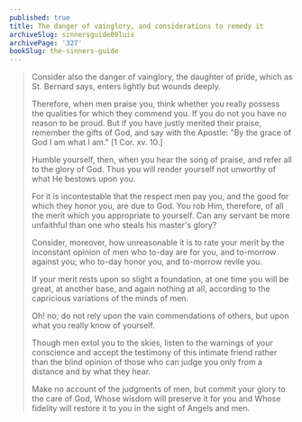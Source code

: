 ```yaml
---
published: true
title: The danger of vainglory, and considerations to remedy it
archiveSlug: sinnersguide00luis
archivePage: '327'
bookSlug: the-sinners-guide
---
```


> Consider also the danger of vainglory, the daughter of pride, which as St. Bernard says, enters lightly but wounds deeply.
>
> Therefore, when men praise you, think whether you really possess the qualities for which they commend you. If you do not you have no reason to be proud. But if you have justly merited their praise, remember the gifts of God, and say with the Apostle: "By the grace of God I am what I am." [1 Cor. xv. 10.]
>
> Humble yourself, then, when you hear the song of praise, and refer all to the glory of God. Thus you will render yourself not unworthy of what He bestows upon you.
>
> For it is incontestable that the respect men pay you, and the good for which they honor you, are due to God. You rob Him, therefore, of all the merit which you appropriate to yourself. Can any servant be more unfaithful than one who steals his master's glory?
>
> Consider, moreover, how unreasonable it is to rate your merit by the inconstant opinion of men who to-day are for you, and to-morrow against you; who to-day honor you, and to-morrow revile you.
>
> If your merit rests upon so slight a foundation, at one time you will be great, at another base, and again nothing at all, according to the capricious variations of the minds of men.
>
> Oh! no; do not rely upon the vain commendations of others, but upon what you really know of yourself.
>
> Though men extol you to the skies, listen to the warnings of your conscience and accept the testimony of this intimate friend rather than the blind opinion of those who can judge you only from a distance and by what they hear.
>
> Make no account of the judgments of men, but commit your glory to the care of God, Whose wisdom will preserve it for you and Whose fidelity will restore it to you in the sight of Angels and men.
